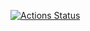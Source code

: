 [![Actions Status](https://github.com/HemanthHaridas/planck_cpp/workflows/cmake-multi-platform/badge.svg)](https://github.com/HemanthHaridas/planck_cpp/actions)
